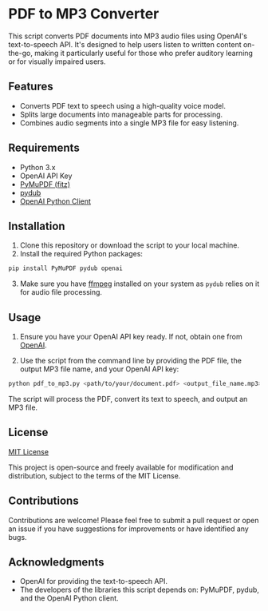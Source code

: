 # PDF to MP3 Converter

This script converts PDF documents into MP3 audio files using OpenAI's text-to-speech API. It's designed to help users listen to written content on-the-go, making it particularly useful for those who prefer auditory learning or for visually impaired users.

## Features

- Converts PDF text to speech using a high-quality voice model.
- Splits large documents into manageable parts for processing.
- Combines audio segments into a single MP3 file for easy listening.

## Requirements

- Python 3.x
- OpenAI API Key
- [PyMuPDF (fitz)](https://pypi.org/project/PyMuPDF/)
- [pydub](https://pypi.org/project/pydub/)
- [OpenAI Python Client](https://github.com/openai/openai-python)

## Installation

1. Clone this repository or download the script to your local machine.
2. Install the required Python packages:

```bash
pip install PyMuPDF pydub openai
```

3. Make sure you have [ffmpeg](https://ffmpeg.org/) installed on your system as `pydub` relies on it for audio file processing.

## Usage

1. Ensure you have your OpenAI API key ready. If not, obtain one from [OpenAI](https://openai.com/).

2. Use the script from the command line by providing the PDF file, the output MP3 file name, and your OpenAI API key:

```bash
python pdf_to_mp3.py <path/to/your/document.pdf> <output_file_name.mp3> <your_openai_api_key>
```

The script will process the PDF, convert its text to speech, and output an MP3 file.

## License

[MIT License](LICENSE)

This project is open-source and freely available for modification and distribution, subject to the terms of the MIT License.

## Contributions

Contributions are welcome! Please feel free to submit a pull request or open an issue if you have suggestions for improvements or have identified any bugs.

## Acknowledgments

- OpenAI for providing the text-to-speech API.
- The developers of the libraries this script depends on: PyMuPDF, pydub, and the OpenAI Python client.

